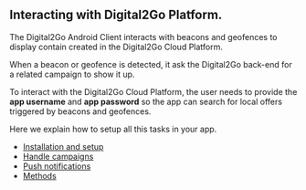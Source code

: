 ## Interacting with Digital2Go Platform.

The Digital2Go Android Client interacts with beacons and geofences to display contain created in the Digital2Go Cloud Platform.

When a beacon or geofence is detected, it ask the Digital2Go back-end for a related campaign to show it up.

To interact with the Digital2Go Cloud Platform, the user needs to provide the **app username** and **app password** so the app can search for local offers triggered by beacons and geofences.

Here we explain how to setup all this tasks in your app.

* [Installation and setup](/docs/installation-setup.md)
* [Handle campaigns](/docs/handle-campaigns.md)
* [Push notifications](/docs/push-notifications.md)
* [Methods](/docs/methods.md) 